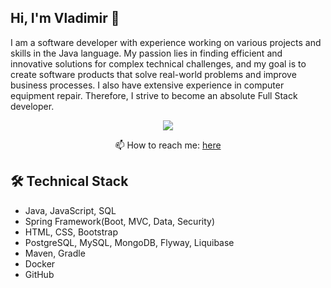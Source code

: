 ## Hi, I'm Vladimir 👋
I am a software developer with experience working on various projects and skills in the Java language. My passion lies in finding efficient and innovative solutions for complex technical challenges, and my goal is to create software products that solve real-world problems and improve business processes. I also have extensive experience in computer equipment repair. Therefore, I strive to become an absolute Full Stack developer.

<p align='center'>
   <a href="https://t.me/VladimirGlinskikh">
       <img src="https://img.shields.io/badge/Telegram-2CA5E0?style=for-the-badge&logo=telegram&logoColor=white"/>
   </a>
  </p>
<p align='center'>
📫 How to reach me: <a href='mailto:vladimir.v.glinskikh@gmail.com'>here</a>
</p>

## 🛠 Technical Stack
*   Java, JavaScript, SQL
*   Spring Framework(Boot, MVC, Data, Security)
*   HTML, CSS, Bootstrap
*   PostgreSQL, MySQL, MongoDB, Flyway, Liquibase
*   Maven, Gradle
*   Docker
*   GitHub

